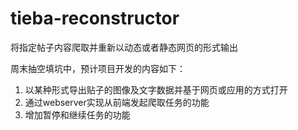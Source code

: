 # tieba-reconstructor
将指定帖子内容爬取并重新以动态或者静态网页的形式输出

周末抽空填坑中，预计项目开发的内容如下：
1. 以某种形式导出贴子的图像及文字数据并基于网页或应用的方式打开
2. 通过webserver实现从前端发起爬取任务的功能
3. 增加暂停和继续任务的功能
